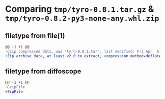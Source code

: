 # Comparing `tmp/tyro-0.8.1.tar.gz` & `tmp/tyro-0.8.2-py3-none-any.whl.zip`

## filetype from file(1)

```diff
@@ -1 +1 @@
-gzip compressed data, was "tyro-0.8.1.tar", last modified: Fri Apr  5 19:49:35 2024, max compression
+Zip archive data, at least v2.0 to extract, compression method=deflate
```

## filetype from diffoscope

```diff
@@ -1 +1 @@
-GzipFile
+ZipFile
```

